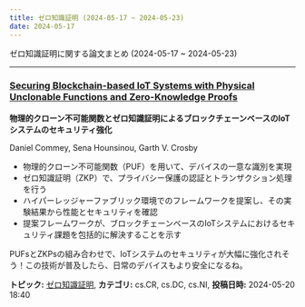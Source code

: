 ```yaml
---
title: ゼロ知識証明 (2024-05-17 ~ 2024-05-23)
date: 2024-05-17
---
```


ゼロ知識証明に関する論文まとめ (2024-05-17 ~ 2024-05-23)


- - -

### [Securing Blockchain-based IoT Systems with Physical Unclonable Functions and Zero-Knowledge Proofs](http://arxiv.org/abs/2405.12322)

**物理的クローン不可能関数とゼロ知識証明によるブロックチェーンベースのIoTシステムのセキュリティ強化**

Daniel Commey, Sena Hounsinou, Garth V. Crosby

- 物理的クローン不可能関数（PUF）を用いて、デバイスの一意な識別を実現
- ゼロ知識証明（ZKP）で、プライバシー保護の認証とトランザクション処理を行う
- ハイパーレッジャーファブリック環境でのフレームワークを提案し、その実験結果から性能とセキュリティを確認
- 提案フレームワークが、ブロックチェーンベースのIoTシステムにおけるセキュリティ課題を包括的に解決することを示す

PUFsとZKPsの組み合わせで、IoTシステムのセキュリティが大幅に強化されそう！この技術が普及したら、日常のデバイスもより安全になるね。



**トピック:** [ゼロ知識証明](../../zkp), **カテゴリ:** cs.CR, cs.DC, cs.NI, **投稿日時:** 2024-05-20 18:40
